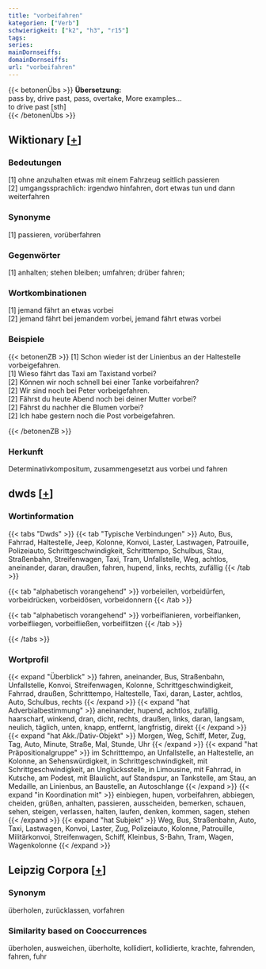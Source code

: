 ```yaml
---
title: "vorbeifahren"
kategorien: ["Verb"]
schwierigkeit: ["k2", "h3", "r15"]
tags:
series:
mainDornseiffs:
domainDornseiffs:
url: "vorbeifahren"
---
```


{{< betonenÜbs >}}
**Übersetzung:**  
pass by, drive past, pass, overtake, More examples...  
to drive past [sth]  
{{< /betonenÜbs >}}

## Wiktionary [[+](https://de.wiktionary.org/wiki/vorbeifahren)]

### Bedeutungen
[1] ohne anzuhalten etwas mit einem Fahrzeug seitlich passieren  
[2] umgangssprachlich: irgendwo hinfahren, dort etwas tun und dann weiterfahren  

### Synonyme
[1] passieren, vorüberfahren  

### Gegenwörter
[1] anhalten; stehen bleiben; umfahren; drüber fahren;  

### Wortkombinationen
[1] jemand fährt an etwas vorbei  
[2] jemand fährt bei jemandem vorbei, jemand fährt etwas vorbei  

### Beispiele
{{< betonenZB >}}
[1] Schon wieder ist der Linienbus an der Haltestelle vorbeigefahren.  
[1] Wieso fährt das Taxi am Taxistand vorbei?  
[2] Können wir noch schnell bei einer Tanke vorbeifahren?  
[2] Wir sind noch bei Peter vorbeigefahren.  
[2] Fährst du heute Abend noch bei deiner Mutter vorbei?  
[2] Fährst du nachher die Blumen vorbei?  
[2] Ich habe gestern noch die Post vorbeigefahren.  

{{< /betonenZB >}}
### Herkunft
Determinativkompositum, zusammengesetzt aus vorbei und fahren  



## dwds [[+](https://www.dwds.de/wb/vorbeifahren)]

### Wortinformation
{{< tabs "Dwds" >}}
{{< tab "Typische Verbindungen" >}}
Auto, Bus, Fahrrad, Haltestelle, Jeep, Kolonne, Konvoi, Laster, Lastwagen, Patrouille, Polizeiauto, Schrittgeschwindigkeit, Schritttempo, Schulbus, Stau, Straßenbahn, Streifenwagen, Taxi, Tram, Unfallstelle, Weg, achtlos, aneinander, daran, draußen, fahren, hupend, links, rechts, zufällig
{{< /tab >}}

{{< tab "alphabetisch vorangehend" >}}
vorbeieilen, vorbeidürfen, vorbeidrücken, vorbeidösen, vorbeidonnern
{{< /tab >}}

{{< tab "alphabetisch vorangehend" >}}
vorbeiflanieren, vorbeiflanken, vorbeifliegen, vorbeifließen, vorbeiflitzen
{{< /tab >}}

{{< /tabs >}}

### Wortprofil
{{< expand "Überblick" >}} fahren, aneinander, Bus, Straßenbahn, Unfallstelle, Konvoi, Streifenwagen, Kolonne, Schrittgeschwindigkeit, Fahrrad, draußen, Schritttempo, Haltestelle, Taxi, daran, Laster, achtlos, Auto, Schulbus, rechts {{< /expand >}}
{{< expand "hat Adverbialbestimmung" >}} aneinander, hupend, achtlos, zufällig, haarscharf, winkend, dran, dicht, rechts, draußen, links, daran, langsam, neulich, täglich, unten, knapp, entfernt, langfristig, direkt {{< /expand >}}
{{< expand "hat Akk./Dativ-Objekt" >}} Morgen, Weg, Schiff, Meter, Zug, Tag, Auto, Minute, Straße, Mal, Stunde, Uhr {{< /expand >}}
{{< expand "hat Präpositionalgruppe" >}} im Schritttempo, an Unfallstelle, an Haltestelle, an Kolonne, an Sehenswürdigkeit, in Schrittgeschwindigkeit, mit Schrittgeschwindigkeit, an Unglücksstelle, in Limousine, mit Fahrrad, in Kutsche, am Podest, mit Blaulicht, auf Standspur, an Tankstelle, am Stau, an Medaille, an Linienbus, an Baustelle, an Autoschlange {{< /expand >}}
{{< expand "in Koordination mit" >}} einbiegen, hupen, vorbeifahren, abbiegen, cheiden, grüßen, anhalten, passieren, ausscheiden, bemerken, schauen, sehen, steigen, verlassen, halten, laufen, denken, kommen, sagen, stehen {{< /expand >}}
{{< expand "hat Subjekt" >}} Weg, Bus, Straßenbahn, Auto, Taxi, Lastwagen, Konvoi, Laster, Zug, Polizeiauto, Kolonne, Patrouille, Militärkonvoi, Streifenwagen, Schiff, Kleinbus, S-Bahn, Tram, Wagen, Wagenkolonne {{< /expand >}}

## Leipzig Corpora [[+](https://corpora.uni-leipzig.de/en/res?word=vorbeifahren&corpusId=deu_newscrawl-public_2018)]


### Synonym
überholen, zurücklassen, vorfahren


### Similarity based on Cooccurrences
überholen, ausweichen, überholte, kollidiert, kollidierte, krachte, fahrenden, fahren, fuhr

